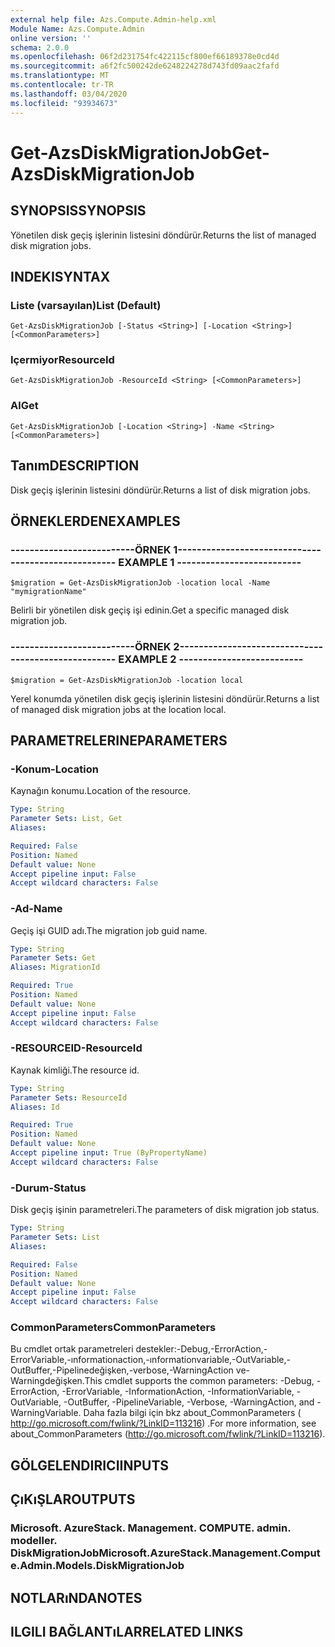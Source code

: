 ```yaml
---
external help file: Azs.Compute.Admin-help.xml
Module Name: Azs.Compute.Admin
online version: ''
schema: 2.0.0
ms.openlocfilehash: 06f2d231754fc422115cf800ef66189378e0cd4d
ms.sourcegitcommit: a6f2fc500242de6248224278d743fd09aac2fafd
ms.translationtype: MT
ms.contentlocale: tr-TR
ms.lasthandoff: 03/04/2020
ms.locfileid: "93934673"
---
```

# <span data-ttu-id="4b07f-101">Get-AzsDiskMigrationJob</span><span class="sxs-lookup"><span data-stu-id="4b07f-101">Get-AzsDiskMigrationJob</span></span>

## <span data-ttu-id="4b07f-102">SYNOPSIS</span><span class="sxs-lookup"><span data-stu-id="4b07f-102">SYNOPSIS</span></span>
<span data-ttu-id="4b07f-103">Yönetilen disk geçiş işlerinin listesini döndürür.</span><span class="sxs-lookup"><span data-stu-id="4b07f-103">Returns the list of managed disk migration jobs.</span></span>

## <span data-ttu-id="4b07f-104">INDEKI</span><span class="sxs-lookup"><span data-stu-id="4b07f-104">SYNTAX</span></span>

### <span data-ttu-id="4b07f-105">Liste (varsayılan)</span><span class="sxs-lookup"><span data-stu-id="4b07f-105">List (Default)</span></span>
```
Get-AzsDiskMigrationJob [-Status <String>] [-Location <String>] [<CommonParameters>]
```

### <span data-ttu-id="4b07f-106">Içermiyor</span><span class="sxs-lookup"><span data-stu-id="4b07f-106">ResourceId</span></span>
```
Get-AzsDiskMigrationJob -ResourceId <String> [<CommonParameters>]
```

### <span data-ttu-id="4b07f-107">Al</span><span class="sxs-lookup"><span data-stu-id="4b07f-107">Get</span></span>
```
Get-AzsDiskMigrationJob [-Location <String>] -Name <String> [<CommonParameters>]
```

## <span data-ttu-id="4b07f-108">Tanım</span><span class="sxs-lookup"><span data-stu-id="4b07f-108">DESCRIPTION</span></span>
<span data-ttu-id="4b07f-109">Disk geçiş işlerinin listesini döndürür.</span><span class="sxs-lookup"><span data-stu-id="4b07f-109">Returns a list of disk migration jobs.</span></span>

## <span data-ttu-id="4b07f-110">ÖRNEKLERDEN</span><span class="sxs-lookup"><span data-stu-id="4b07f-110">EXAMPLES</span></span>

### <span data-ttu-id="4b07f-111">--------------------------ÖRNEK 1--------------------------</span><span class="sxs-lookup"><span data-stu-id="4b07f-111">-------------------------- EXAMPLE 1 --------------------------</span></span>
```
$migration = Get-AzsDiskMigrationJob -location local -Name "mymigrationName"
```

<span data-ttu-id="4b07f-112">Belirli bir yönetilen disk geçiş işi edinin.</span><span class="sxs-lookup"><span data-stu-id="4b07f-112">Get a specific managed disk migration job.</span></span>

### <span data-ttu-id="4b07f-113">--------------------------ÖRNEK 2--------------------------</span><span class="sxs-lookup"><span data-stu-id="4b07f-113">-------------------------- EXAMPLE 2 --------------------------</span></span>
```
$migration = Get-AzsDiskMigrationJob -location local
```

<span data-ttu-id="4b07f-114">Yerel konumda yönetilen disk geçiş işlerinin listesini döndürür.</span><span class="sxs-lookup"><span data-stu-id="4b07f-114">Returns a list of managed disk migration jobs at the location local.</span></span>

## <span data-ttu-id="4b07f-115">PARAMETRELERINE</span><span class="sxs-lookup"><span data-stu-id="4b07f-115">PARAMETERS</span></span>

### <span data-ttu-id="4b07f-116">-Konum</span><span class="sxs-lookup"><span data-stu-id="4b07f-116">-Location</span></span>
<span data-ttu-id="4b07f-117">Kaynağın konumu.</span><span class="sxs-lookup"><span data-stu-id="4b07f-117">Location of the resource.</span></span>

```yaml
Type: String
Parameter Sets: List, Get
Aliases: 

Required: False
Position: Named
Default value: None
Accept pipeline input: False
Accept wildcard characters: False
```

### <span data-ttu-id="4b07f-118">-Ad</span><span class="sxs-lookup"><span data-stu-id="4b07f-118">-Name</span></span>
<span data-ttu-id="4b07f-119">Geçiş işi GUID adı.</span><span class="sxs-lookup"><span data-stu-id="4b07f-119">The migration job guid name.</span></span>

```yaml
Type: String
Parameter Sets: Get
Aliases: MigrationId

Required: True
Position: Named
Default value: None
Accept pipeline input: False
Accept wildcard characters: False
```

### <span data-ttu-id="4b07f-120">-RESOURCEID</span><span class="sxs-lookup"><span data-stu-id="4b07f-120">-ResourceId</span></span>
<span data-ttu-id="4b07f-121">Kaynak kimliği.</span><span class="sxs-lookup"><span data-stu-id="4b07f-121">The resource id.</span></span>

```yaml
Type: String
Parameter Sets: ResourceId
Aliases: Id

Required: True
Position: Named
Default value: None
Accept pipeline input: True (ByPropertyName)
Accept wildcard characters: False
```

### <span data-ttu-id="4b07f-122">-Durum</span><span class="sxs-lookup"><span data-stu-id="4b07f-122">-Status</span></span>
<span data-ttu-id="4b07f-123">Disk geçiş işinin parametreleri.</span><span class="sxs-lookup"><span data-stu-id="4b07f-123">The parameters of disk migration job status.</span></span>

```yaml
Type: String
Parameter Sets: List
Aliases: 

Required: False
Position: Named
Default value: None
Accept pipeline input: False
Accept wildcard characters: False
```

### <span data-ttu-id="4b07f-124">CommonParameters</span><span class="sxs-lookup"><span data-stu-id="4b07f-124">CommonParameters</span></span>
<span data-ttu-id="4b07f-125">Bu cmdlet ortak parametreleri destekler:-Debug,-ErrorAction,-ErrorVariable,-ınformationaction,-ınformationvariable,-OutVariable,-OutBuffer,-Pipelinedeğişken,-verbose,-WarningAction ve-Warningdeğişken.</span><span class="sxs-lookup"><span data-stu-id="4b07f-125">This cmdlet supports the common parameters: -Debug, -ErrorAction, -ErrorVariable, -InformationAction, -InformationVariable, -OutVariable, -OutBuffer, -PipelineVariable, -Verbose, -WarningAction, and -WarningVariable.</span></span> <span data-ttu-id="4b07f-126">Daha fazla bilgi için bkz about_CommonParameters ( http://go.microsoft.com/fwlink/?LinkID=113216) .</span><span class="sxs-lookup"><span data-stu-id="4b07f-126">For more information, see about_CommonParameters (http://go.microsoft.com/fwlink/?LinkID=113216).</span></span>

## <span data-ttu-id="4b07f-127">GÖLGELENDIRICI</span><span class="sxs-lookup"><span data-stu-id="4b07f-127">INPUTS</span></span>

## <span data-ttu-id="4b07f-128">ÇıKıŞLAR</span><span class="sxs-lookup"><span data-stu-id="4b07f-128">OUTPUTS</span></span>

### <span data-ttu-id="4b07f-129">Microsoft. AzureStack. Management. COMPUTE. admin. modeller. DiskMigrationJob</span><span class="sxs-lookup"><span data-stu-id="4b07f-129">Microsoft.AzureStack.Management.Compute.Admin.Models.DiskMigrationJob</span></span>

## <span data-ttu-id="4b07f-130">NOTLARıNDA</span><span class="sxs-lookup"><span data-stu-id="4b07f-130">NOTES</span></span>

## <span data-ttu-id="4b07f-131">ILGILI BAĞLANTıLAR</span><span class="sxs-lookup"><span data-stu-id="4b07f-131">RELATED LINKS</span></span>

